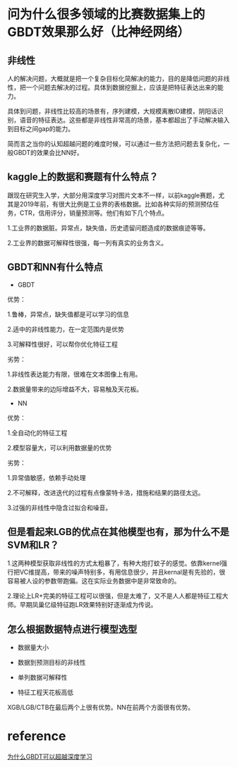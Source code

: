 
# 问为什么很多领域的比赛数据集上的GBDT效果那么好（比神经网络）

## 非线性

人的解决问题，大概就是把一个复杂目标化简解决的能力，目的是降低问题的非线性，把一个问题去解决的过程。具体到数据挖掘上，应该是把特征表达出来的能力。

具体到问题，非线性比较高的场景有，序列建模，大规模离散ID建模，阴阳话识别，语音的特征表达。这些都是非线性非常高的场景，基本都超出了手动解决输入到目标之间gap的能力。

简而言之当你的认知超越问题的难度时候，可以通过一些方法把问题去复杂化，一般GBDT的效果会比NN好。


## kaggle上的数据和赛题有什么特点？

跟现在研究生入学，大部分用深度学习对图片文本不一样，以前kaggle赛题，尤其是2019年前，有很大比例是工业界的表格数据。比如各种实际的预测预估任务，CTR，信用评分，销量预测等。他们有如下几个特点。

1.工业界的数据脏。异常点，缺失值，历史遗留问题造成的数据痕迹等等。

2.工业界的数据可解释性很强，每一列有真实的业务含义。

## GBDT和NN有什么特点

- GBDT

优势：

1.鲁棒，异常点，缺失值都是可以学习的信息

2.适中的非线性能力，在一定范围内是优势

3.可解释性很好，可以帮你优化特征工程

劣势：

1.非线性表达能力有限，很难在文本图像上有用。

2.数据量带来的边际增益不大，容易触及天花板。

- NN

优势：

1.全自动化的特征工程

2.模型容量大，可以利用数据量的优势

劣势：

1.异常值敏感，依赖手动处理

2.不可解释，改进迭代的过程有点像蒙特卡洛，措施和结果的路径太远。

3.过强的非线性中隐含过拟合和噪音。

## 但是看起来LGB的优点在其他模型也有，那为什么不是SVM和LR？

1.这两种模型获取非线性的方式太粗暴了，有种大炮打蚊子的感觉。依靠kernel强行把VC维提高，带来的噪声特别多，有用信息很少，并且kernal是有先验的，很容易被人设的参数带跑偏。这在实际业务数据中是非常致命的。

2.理论上LR+完美的特征工程可以很强，但是太难了，又不是人人都是特征工程大师。早期凤巢亿级特征跑LR效果特别好逐渐成为传说。


## 怎么根据数据特点进行模型选型

- 数据量大小

- 数据到预测目标的非线性

- 单列数据可解释性

- 特征工程天花板高低


XGB/LGB/CTB在最后两个上很有优势。NN在前两个方面很有优势。


















# reference

[为什么GBDT可以超越深度学习](https://blog.51cto.com/u_15671528/5561324)

